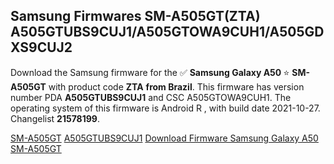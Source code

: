 <h2>Samsung Firmwares SM-A505GT(ZTA) A505GTUBS9CUJ1/A505GTOWA9CUH1/A505GDXS9CUJ2</h2>
Download the Samsung firmware for the ✅ <strong>Samsung Galaxy A50 </strong> ⭐ <strong>SM-A505GT</strong> with product code <strong>ZTA</strong> <strong> from Brazil</strong>. This firmware has version number PDA <strong>A505GTUBS9CUJ1</strong> and CSC A505GTOWA9CUH1. The operating system of this firmware is Android R , with build date 2021-10-27. Changelist <strong>21578199</strong>.


[SM-A505GT](https://samfirm.shop/samsung/model/SM-A505GT)
[A505GTUBS9CUJ1](https://samfirm.shop/samsung/pda/A505GTUBS9CUJ1)
[Download Firmware Samsung Galaxy A50 SM-A505GT](https://samfirm.shop/samsung/firmware/468592)

